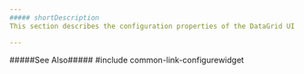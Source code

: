 ```yaml
---
##### shortDescription
This section describes the configuration properties of the DataGrid UI component.

---
```

#####See Also#####
#include common-link-configurewidget